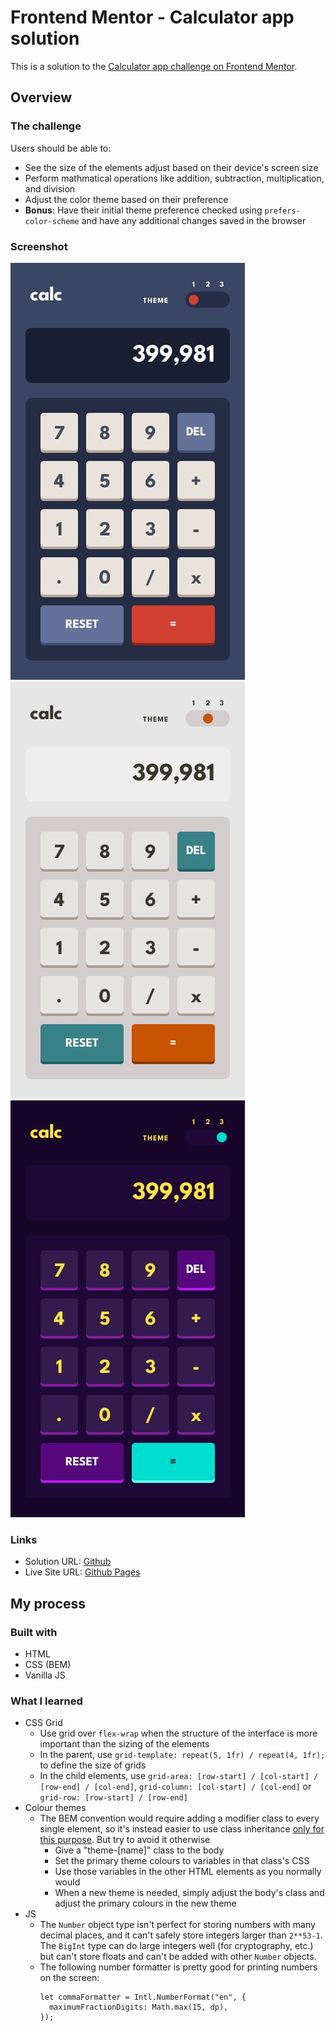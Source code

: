 # Frontend Mentor - Calculator app solution

This is a solution to the [Calculator app challenge on Frontend Mentor](https://www.frontendmentor.io/challenges/calculator-app-9lteq5N29).

## Overview

### The challenge

Users should be able to:

- See the size of the elements adjust based on their device's screen size
- Perform mathmatical operations like addition, subtraction, multiplication, and division
- Adjust the color theme based on their preference
- **Bonus**: Have their initial theme preference checked using `prefers-color-scheme` and have any additional changes saved in the browser

### Screenshot

![](./design/mobile-design-theme-1.jpg)
![](./design/mobile-design-theme-2.jpg)
![](./design/mobile-design-theme-3.jpg)

### Links

- Solution URL: [Github](https://github.com/jeremylloyd/Calculator)
- Live Site URL: [Github Pages](https://jeremylloyd.github.io/Calculator/)

## My process

### Built with

- HTML
- CSS (BEM)
- Vanilla JS

### What I learned

- CSS Grid
  - Use grid over `flex-wrap` when the structure of the interface is more important than the sizing of the elements
  - In the parent, use `grid-template: repeat(5, 1fr) / repeat(4, 1fr);` to define the size of grids
  - In the child elements, use `grid-area: [row-start] / [col-start] / [row-end] / [col-end]`, `grid-column: [col-start] / [col-end]` or `grid-row: [row-start] / [row-end]`
- Colour themes
  - The BEM convention would require adding a modifier class to every single element, so it's instead easier to use class inheritance [only for this purpose](https://en.bem.info/methodology/css/#nested-selectors). But try to avoid it otherwise
    - Give a "theme-[name]" class to the body
    - Set the primary theme colours to variables in that class's CSS
    - Use those variables in the other HTML elements as you normally would
    - When a new theme is needed, simply adjust the body's class and adjust the primary colours in the new theme
- JS
  - The `Number` object type isn't perfect for storing numbers with many decimal places, and it can't safely store integers larger than `2**53-1`. The `BigInt` type can do large integers well (for cryptography, etc.) but can't store floats and can't be added with other `Number` objects.
  - The following number formatter is pretty good for printing numbers on the screen:
    ```
    let commaFormatter = Intl.NumberFormat("en", {
      maximumFractionDigits: Math.max(15, dp),
    });
    ```
